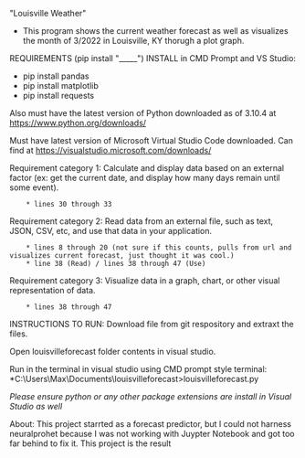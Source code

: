 "Louisville Weather" 
* This program shows the current weather forecast as well as visualizes the month of 3/2022 in Louisville, KY thorugh a plot graph.


REQUIREMENTS (pip install "_____") INSTALL in CMD Prompt and VS Studio:
* pip install pandas
* pip install matplotlib
* pip install requests




Also must have the latest version of Python downloaded as of 3.10.4 at https://www.python.org/downloads/

Must have latest version of Microsoft Virtual Studio Code downloaded. Can find at https://visualstudio.microsoft.com/downloads/


Requirement category 1: Calculate and display data based on an external factor (ex: get the current date, and display how many days remain until some event).

        * lines 30 through 33

Requirement category 2: Read data from an external file, such as text, JSON, CSV, etc, and use that data in your application.

        * lines 8 through 20 (not sure if this counts, pulls from url and visualizes current forecast, just thought it was cool.)
        * line 38 (Read) / lines 38 through 47 (Use)
        
Requirement category 3: Visualize data in a graph, chart, or other visual representation of data.

        * lines 38 through 47



INSTRUCTIONS TO RUN:
Download file from git respository and extraxt the files.

Open louisvilleforecast folder contents in visual studio.

Run in the terminal in visual studio using CMD prompt style terminal:
*C:\Users\Max\Documents\louisvilleforecast>louisvilleforecast.py

*Please ensure python or any other package extensions are install in Visual Studio as well*



About:
    This project starrted as a forecast predictor, but I could not harness neuralprohet because I was not working with Juypter Notebook and got too far behind to fix it. This project is the result